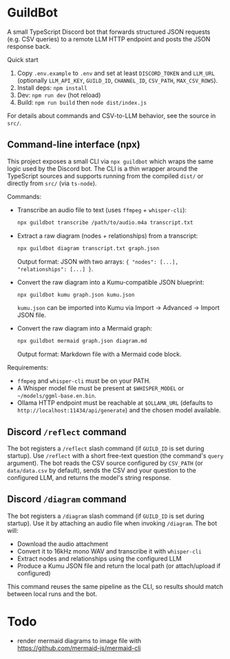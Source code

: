 # GuildBot

A small TypeScript Discord bot that forwards structured JSON requests (e.g. CSV queries) to a remote LLM HTTP endpoint and posts the JSON response back.

Quick start

1. Copy `.env.example` to `.env` and set at least `DISCORD_TOKEN` and `LLM_URL` (optionally `LLM_API_KEY`, `GUILD_ID`, `CHANNEL_ID`, `CSV_PATH`, `MAX_CSV_ROWS`).
2. Install deps: `npm install`
3. Dev: `npm run dev` (hot reload)
4. Build: `npm run build` then `node dist/index.js`

For details about commands and CSV-to-LLM behavior, see the source in `src/`.

## Command-line interface (npx)

This project exposes a small CLI via `npx guildbot` which wraps the same logic used by the Discord bot. The CLI is a thin wrapper around the TypeScript sources and supports running from the compiled `dist/` or directly from `src/` (via `ts-node`).

Commands:

- Transcribe an audio file to text (uses `ffmpeg` + `whisper-cli`):

  ```bash
  npx guildbot transcribe /path/to/audio.m4a transcript.txt
  ```

- Extract a raw diagram (nodes + relationships) from a transcript:

  ```bash
  npx guildbot diagram transcript.txt graph.json
  ```

  Output format: JSON with two arrays: `{ "nodes": [...], "relationships": [...] }`.

- Convert the raw diagram into a Kumu-compatible JSON blueprint:

  ```bash
  npx guildbot kumu graph.json kumu.json
  ```

  `kumu.json` can be imported into Kumu via Import → Advanced → Import JSON file.

- Convert the raw diagram into a Mermaid graph:

  ```bash
  npx guildbot mermaid graph.json diagram.md
  ```

  Output format: Markdown file with a Mermaid code block.

Requirements:

- `ffmpeg` and `whisper-cli` must be on your PATH.
- A Whisper model file must be present at `$WHISPER_MODEL` or `~/models/ggml-base.en.bin`.
- Ollama HTTP endpoint must be reachable at `$OLLAMA_URL` (defaults to `http://localhost:11434/api/generate`) and the chosen model available.

## Discord `/reflect` command

The bot registers a `/reflect` slash command (if `GUILD_ID` is set during startup). Use `/reflect` with a short free-text question (the command's `query` argument). The bot reads the CSV source configured by `CSV_PATH` (or `data/data.csv` by default), sends the CSV and your question to the configured LLM, and returns the model's string response.

## Discord `/diagram` command

The bot registers a `/diagram` slash command (if `GUILD_ID` is set during startup). Use it by attaching an audio file when invoking `/diagram`. The bot will:

- Download the audio attachment
- Convert it to 16kHz mono WAV and transcribe it with `whisper-cli`
- Extract nodes and relationships using the configured LLM
- Produce a Kumu JSON file and return the local path (or attach/upload if configured)

This command reuses the same pipeline as the CLI, so results should match between local runs and the bot.

# Todo

- render mermaid diagrams to image file with https://github.com/mermaid-js/mermaid-cli
